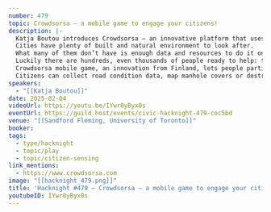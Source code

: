 ```yaml
---
number: 479
topic: Crowdsorsa – a mobile game to engage your citizens!
description: |-
  Katja Boutou introduces Crowdsorsa – an innovative platform that uses gamification and crowdsourcing to tackle environmental and infrastructure challenges.
  Cities have plenty of built and natural environment to look after.
  What many of them don’t have is enough data and resources to do it on time – when the costs and consequences are at their lowest.
  Luckily there are hundreds, even thousands of people ready to help: the citizens!
  Crowdsorsa mobile game, an innovation from Finland, lets people participate in improving their environment through fun and rewarding missions tailored to cities’ needs.
  Citizens can collect road condition data, map manhole covers or destroy sightings of invasive plant species. The ways to engage them are endless.
speakers:
  - "[[Katja Boutou]]"
date: 2025-02-04
videoUrl: https://youtu.be/IYwr0yByx0s
eventUrl: https://guild.host/events/civic-hacknight-479-coc5bd
venue: "[[Sandford Fleming, University of Toronto]]"
booker:
tags:
  - type/hacknight
  - topic/play
  - topic/citizen-sensing
link_mentions:
  - https://www.crowdsorsa.com
image: "[[hacknight_479.png]]"
title: 'Hacknight #479 – Crowdsorsa – a mobile game to engage your citizens!'
youtubeID: IYwr0yByx0s
---
```

